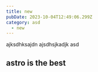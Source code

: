 ```yaml
---
title: new
pubDate: 2023-10-04T12:49:06.299Z
category: asd
  - new
---
```

ajksdhksajdn  ajsdhsjkadjk asd

## astro is the best